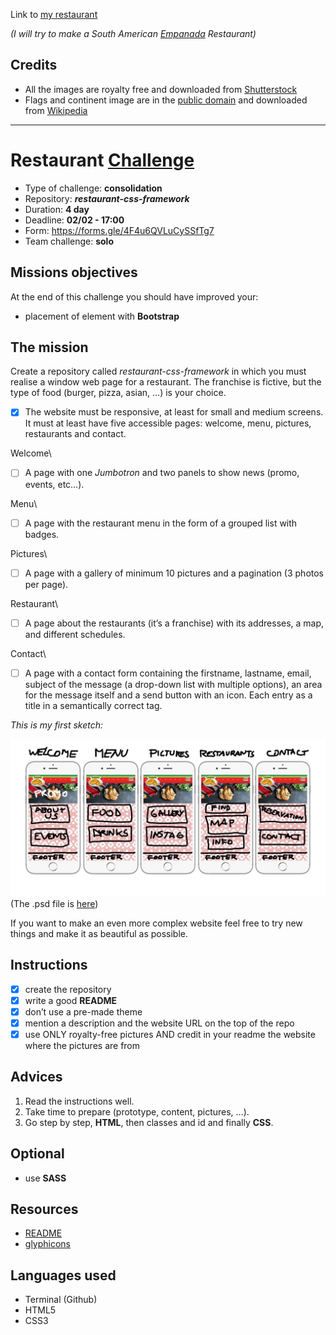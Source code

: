 Link to [my restaurant](https://luisromeroaraya.github.io/restaurant-css-framework/)

*(I will try to make a South American [Empanada](https://en.wikipedia.org/wiki/Empanada) Restaurant)*

## Credits
* All the images are royalty free and downloaded from [Shutterstock](https://www.shutterstock.com)
* Flags and continent image are in the [public domain](https://en.wikipedia.org/wiki/Public_domain) and downloaded from [Wikipedia](https://www.wikipedia.org)

<hr>

# Restaurant [Challenge](https://github.com/becodeorg/BXL-Swartz-4-27/blob/master/1.The-Field/6.Bootstrap/restaurant.adoc)
* Type of challenge: **consolidation**
* Repository: **_restaurant-css-framework_**
* Duration: **4 day**
* Deadline: **02/02 - 17:00**
* Form: https://forms.gle/4F4u6QVLuCySSfTg7
* Team challenge: **solo**

## Missions objectives
At the end of this challenge you should have improved your:
* placement of element with **Bootstrap**

## The mission
Create a repository called *restaurant-css-framework* in which you must realise a window web page for a restaurant. The franchise is fictive, but the type of food (burger, pizza, asian, …) is your choice.

- [x] The website must be responsive, at least for small and medium screens. It must at least have five accessible pages: welcome, menu, pictures, restaurants and contact.

Welcome\
- [ ] A page with one *Jumbotron* and two panels to show news (promo, events, etc…).

Menu\
- [ ] A page with the restaurant menu in the form of a grouped list with badges.

Pictures\
- [ ] A page with a gallery of minimum 10 pictures and a pagination (3 photos per page).

Restaurant\
- [ ] A page about the restaurants (it’s a franchise) with its addresses, a map, and different schedules.

Contact\
- [ ] A page with a contact form containing the firstname, lastname, email, subject of the message (a drop-down list with multiple options), an area for the message itself and a send button with an icon. Each entry as a title in a semantically correct tag.

*This is my first sketch:*

![mockup](Mockup.jpg)
(The .psd file is [here](Mockup.psd))

If you want to make an even more complex website feel free to try new things and make it as beautiful as possible.

## Instructions
- [x] create the repository
- [x] write a good **README**
- [x] don’t use a pre-made theme
- [x] mention a description and the website URL on the top of the repo
- [x] use ONLY royalty-free pictures AND credit in your readme the website where the pictures are from

## Advices
1. Read the instructions well.
1. Take time to prepare (prototype, content, pictures, …).
1. Go step by step, **HTML**, then classes and id and finally **CSS**.

## Optional
* use **SASS**

## Resources
* [README](https://tinyurl.com/y2nlxere)
* [glyphicons](http://glyphicons.com/)

## Languages used
* Terminal (Github)
* HTML5
* CSS3